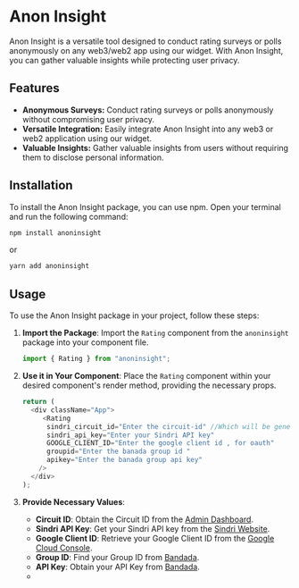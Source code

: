 # Anon Insight

Anon Insight is a versatile tool designed to conduct rating surveys or polls anonymously on any web3/web2 app using our widget. With Anon Insight, you can gather valuable insights while protecting user privacy.

## Features

- **Anonymous Surveys:** Conduct rating surveys or polls anonymously without compromising user privacy.
- **Versatile Integration:** Easily integrate Anon Insight into any web3 or web2 application using our widget.
- **Valuable Insights:** Gather valuable insights from users without requiring them to disclose personal information.

## Installation

To install the Anon Insight package, you can use npm. Open your terminal and run the following command:

```bash
npm install anoninsight
```
or 
```bash
yarn add anoninsight
```

## Usage

To use the Anon Insight package in your project, follow these steps:

1. **Import the Package**: Import the `Rating` component from the `anoninsight` package into your component file.

    ```javascript
    import { Rating } from "anoninsight";
    ```

2. **Use it in Your Component**: Place the `Rating` component within your desired component's render method, providing the necessary props.

    ```javascript
    return (
      <div className="App">
         <Rating
          sindri_circuit_id="Enter the circuit-id" //Which will be generated from our dashboard 
          sindri_api_key="Enter your Sindri API key"
          GOOGLE_CLIENT_ID="Enter the google client id , for oauth"
          groupid="Enter the banada group id "
          apikey="Enter the banada group api key"
        />
      </div>
    );
    ```

3. **Provide Necessary Values**:
   - **Circuit ID**: Obtain the Circuit ID from the [Admin Dashboard](#).
   - **Sindri API Key**: Get your Sindri API key from the [Sindri Website](https://sindri.app).
   - **Google Client ID**: Retrieve your Google Client ID from the [Google Cloud Console](https://cloud.google.com).
   - **Group ID**: Find your Group ID from [Bandada](https://bandada.pse.dev).
   - **API Key**: Obtain your API Key from [Bandada](https://bandada.pse.dev).
   - 
